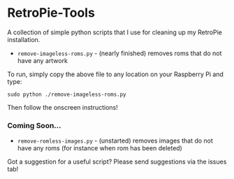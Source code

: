 # RetroPie-Tools

A collection of simple python scripts that I use for cleaning up my RetroPie installation.

* `remove-imageless-roms.py` - (nearly finished) removes roms that do not have any artwork

To run, simply copy the above file to any location on your Raspberry Pi and type:

```sudo python ./remove-imageless-roms.py``` 

Then follow the onscreen instructions!
 
### Coming Soon... ###

* `remove-romless-images.py` - (unstarted) removes images that do not have any roms (for instance when rom has been deleted)

Got a suggestion for a useful script? Please send suggestions via the issues tab!
